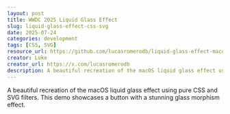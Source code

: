 ```yaml
---
layout: post
title: WWDC 2025 Liquid Glass Effect
slug: liquid-glass-effect-css-svg
date: 2025-07-24
categories: development
tags: [CSS, SVG]
resource_url: https://github.com/lucasromerodb/liquid-glass-effect-macos
creator: Luke
creator_url: https://x.com/lucasromerodb
description: A beautiful recreation of the macOS liquid glass effect using pure CSS and SVG filters.
---
```


A beautiful recreation of the macOS liquid glass effect using pure CSS and SVG filters. This demo showcases a button with a stunning glass morphism effect.